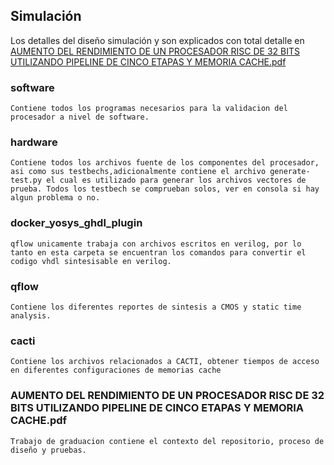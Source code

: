 ## Simulación

Los detalles del diseño simulación y son explicados con total detalle en <a href="./AUMENTO DEL RENDIMIENTO DE UN PROCESADOR RISC DE 32 BITS UTILIZANDO PIPELINE DE CINCO ETAPAS Y MEMORIA CACHE.pdf">AUMENTO DEL RENDIMIENTO DE UN PROCESADOR RISC DE 32 BITS UTILIZANDO PIPELINE DE CINCO ETAPAS Y MEMORIA CACHE.pdf</a>


### software 
    Contiene todos los programas necesarios para la validacion del procesador a nivel de software.

### hardware 
    Contiene todos los archivos fuente de los componentes del procesador, asi como sus testbechs,adicionalmente contiene el archivo generate-test.py el cual es utilizado para generar los archivos vectores de prueba. Todos los testbech se comprueban solos, ver en consola si hay algun problema o no.
    
### docker_yosys_ghdl_plugin
    qflow unicamente trabaja con archivos escritos en verilog, por lo tanto en esta carpeta se encuentran los comandos para convertir el codigo vhdl sintesisable en verilog.
    
### qflow
    Contiene los diferentes reportes de sintesis a CMOS y static time analysis.

### cacti
	Contiene los archivos relacionados a CACTI, obtener tiempos de acceso	en diferentes configuraciones de memorias cache
    
### AUMENTO DEL RENDIMIENTO DE UN PROCESADOR RISC DE 32 BITS UTILIZANDO PIPELINE DE CINCO ETAPAS Y MEMORIA CACHE.pdf

    Trabajo de graduacion contiene el contexto del repositorio, proceso de diseño y pruebas.